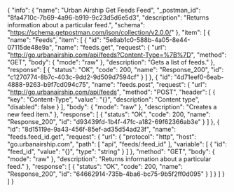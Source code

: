 {
  "info": {
    "name": "Urban Airship Get Feeds Feed",
    "_postman_id": "8fa4710c-7b69-4a96-b919-9c23d5d6e5d3",
    "description": "Returns information about a particular feed.",
    "schema": "https://schema.getpostman.com/json/collection/v2.0.0/"
  },
  "item": [
    {
      "name": "Feeds",
      "item": [
        {
          "id": "5e8ab1c0-588b-4a05-8e44-07115de48e9a",
          "name": "feeds.get",
          "request": {
            "url": "http://go.urbanairship.com/api/feeds?Content-Type=%7B%7D",
            "method": "GET",
            "body": {
              "mode": "raw"
            },
            "description": "Gets a list of feeds."
          },
          "response": [
            {
              "status": "OK",
              "code": 200,
              "name": "Response_200",
              "id": "c1270774-8b7c-403c-9dd2-9d509d7594cf"
            }
          ]
        },
        {
          "id": "4d71eef0-6eab-4888-9263-b9f7cd094c75",
          "name": "feeds.post",
          "request": {
            "url": "http://go.urbanairship.com/api/feeds",
            "method": "POST",
            "header": [
              {
                "key": "Content-Type",
                "value": "{}",
                "description": "Content type",
                "disabled": false
              }
            ],
            "body": {
              "mode": "raw"
            },
            "description": "Creates a new feed item."
          },
          "response": [
            {
              "status": "OK",
              "code": 200,
              "name": "Response_200",
              "id": "d93439fd-1b4f-47fc-a182-69f62366ab3e"
            }
          ]
        },
        {
          "id": "8d15119e-9a43-456f-85ef-ad35d54ad23f",
          "name": "feeds.feed_id.get",
          "request": {
            "url": {
              "protocol": "http",
              "host": "go.urbanairship.com",
              "path": [
                "api",
                "feeds/:feed_id"
              ],
              "variable": [
                {
                  "id": "feed_id",
                  "value": "{}",
                  "type": "string"
                }
              ]
            },
            "method": "GET",
            "body": {
              "mode": "raw"
            },
            "description": "Returns information about a particular feed."
          },
          "response": [
            {
              "status": "OK",
              "code": 200,
              "name": "Response_200",
              "id": "64662914-735b-4ba6-bc75-9b5f2ff0d095"
            }
          ]
        }
      ]
    }
  ]
}